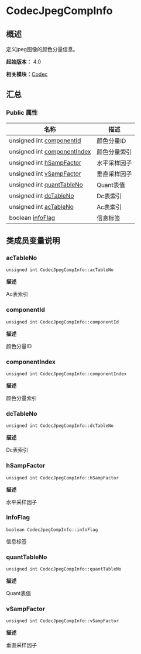 # CodecJpegCompInfo


## 概述

定义jpeg图像的颜色分量信息。

**起始版本：** 4.0

**相关模块：**[Codec](_codec_v20.md)


## 汇总


### Public 属性

| 名称 | 描述 | 
| -------- | -------- |
| unsigned int [componentId](#componentid) | 颜色分量ID | 
| unsigned int [componentIndex](#componentindex) | 颜色分量索引 | 
| unsigned int [hSampFactor](#hsampfactor) | 水平采样因子 | 
| unsigned int [vSampFactor](#vsampfactor) | 垂直采样因子 | 
| unsigned int [quantTableNo](#quanttableno) | Quant表值 | 
| unsigned int [dcTableNo](#dctableno) | Dc表索引 | 
| unsigned int [acTableNo](#actableno) | Ac表索引 | 
| boolean [infoFlag](#infoflag) | 信息标签 | 


## 类成员变量说明


### acTableNo

```
unsigned int CodecJpegCompInfo::acTableNo
```

**描述**


Ac表索引


### componentId

```
unsigned int CodecJpegCompInfo::componentId
```

**描述**


颜色分量ID


### componentIndex

```
unsigned int CodecJpegCompInfo::componentIndex
```

**描述**


颜色分量索引


### dcTableNo

```
unsigned int CodecJpegCompInfo::dcTableNo
```

**描述**


Dc表索引


### hSampFactor

```
unsigned int CodecJpegCompInfo::hSampFactor
```

**描述**


水平采样因子


### infoFlag

```
boolean CodecJpegCompInfo::infoFlag
```

信息标签


### quantTableNo

```
unsigned int CodecJpegCompInfo::quantTableNo
```

**描述**


Quant表值


### vSampFactor

```
unsigned int CodecJpegCompInfo::vSampFactor
```

**描述**


垂直采样因子
